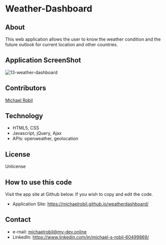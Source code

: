 # Weather-Dashboard

## About
This web application allows the user to know the weather condition and the future outlook for current location and other countries.

## Application ScreenShot
![13-weather-dashboard](https://user-images.githubusercontent.com/56613553/74095973-32846300-4abe-11ea-80fd-1a4c50ed1dde.png)

## Contributors
[Michael Robil](https://github.com/michaelrobil)

## Technology
- HTML5, CSS
- Javascript, jQuery, Ajax
- APIs: openweather, geolocation

## License
Unlicense

## How to use this code
Visit the app site at Github below. If you wish to copy and edit the code.
- Application Site: https://michaelrobil.github.io/weatherdashboard/

## Contact

- e-mail: michaelrobil@my-dev.online
- LinkedIn: https://www.linkedin.com/in/michael-s-robil-60499869/


